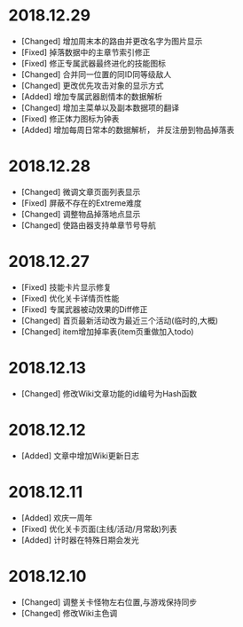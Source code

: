 <!--
title: Wiki更新日志
author: Wiki Devs
lang: zh
-->

# 2018.12.29
* [Changed] 增加周末本的路由并更改名字为图片显示
* [Fixed] 掉落数据中的主章节索引修正
* [Fixed] 修正专属武器最终进化的技能图标
* [Changed] 合并同一位置的同ID同等级敌人
* [Changed] 更改优先攻击对象的显示方式
* [Added] 增加专属武器剧情本的数据解析
* [Changed] 增加主菜单以及副本数据项的翻译
* [Fixed] 修正体力图标为钟表
* [Added] 增加每周日常本的数据解析， 并反注册到物品掉落表

# 2018.12.28
* [Changed] 微调文章页面列表显示
* [Fixed] 屏蔽不存在的Extreme难度
* [Changed] 调整物品掉落地点显示
* [Changed] 使路由器支持单章节号导航

# 2018.12.27
* [Fixed] 技能卡片显示修复
* [Fixed] 优化关卡详情页性能
* [Fixed] 专属武器被动效果的Diff修正
* [Changed] 首页最新活动改为最近三个活动(临时的,大概)
* [Changed] item增加掉率表(item页重做加入todo)

# 2018.12.13
* [Changed] 修改Wiki文章功能的id编号为Hash函数

# 2018.12.12
* [Added] 文章中增加Wiki更新日志

# 2018.12.11
* [Added] 欢庆一周年
* [Fixed] 优化关卡页面(主线/活动/月常敌)列表
* [Added] 计时器在特殊日期会发光

# 2018.12.10
* [Changed] 调整关卡怪物左右位置,与游戏保持同步
* [Changed] 修改Wiki主色调
